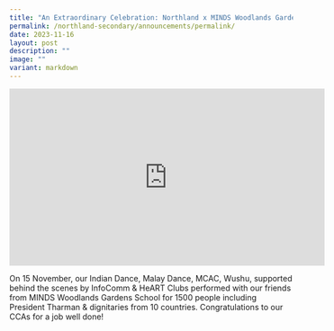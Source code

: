 ```yaml
---
title: "An Extraordinary Celebration: Northland x MINDS Woodlands Gardens School"
permalink: /northland-secondary/announcements/permalink/
date: 2023-11-16
layout: post
description: ""
image: ""
variant: markdown
---
```

<iframe allowfullscreen="" allow="accelerometer; autoplay; clipboard-write; encrypted-media; gyroscope; picture-in-picture; web-share" frameborder="0" title="YouTube video player" src="https://youtu.be/DeUiOGbevdc" height="315" width="560"></iframe>

On 15 November, our Indian Dance, Malay Dance, MCAC, Wushu, supported behind the scenes by InfoComm &amp; HeART Clubs performed with our friends from MINDS Woodlands Gardens School for 1500 people including President Tharman &amp; dignitaries from 10 countries. Congratulations to our CCAs for a job well done!